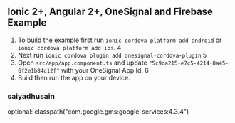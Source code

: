 ## Ionic 2+, Angular 2+, OneSignal and Firebase Example

1. To build the example first run `ionic cordova platform add android` or `ionic cordova platform add ios`.
4
2. Next run `ionic cordova plugin add onesignal-cordova-plugin`
5
3. Open `src/app/app.component.ts` and update `"5c9ca215-e7c5-4214-8a45-6f2e1b84c12f"` with your OneSignal App Id.
6
4. Build then run the app on your device.


### saiyadhusain

optional: classpath("com.google.gms:google-services:4.3.4")
